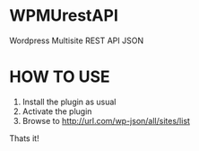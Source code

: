 # WPMUrestAPI
Wordpress Multisite REST API JSON

# HOW TO USE

1. Install the plugin as usual
2. Activate the plugin
3. Browse to http://url.com/wp-json/all/sites/list

Thats it!
